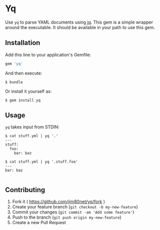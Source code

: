 # Yq

Use `yq` to parse YAML documents using [jq](https://stedolan.github.io/jq/). This gem is a simple wrapper around the executable. It should be available in your path to use this gem. 

## Installation

Add this line to your application's Gemfile:

```ruby
gem 'yq'
```

And then execute:

    $ bundle

Or install it yourself as:

    $ gem install yq

## Usage

`yq` takes input from STDIN: 

```
$ cat stuff.yml | yq '.'
---
stuff:
  foo: 
    bar: baz
   
$ cat stuff.yml | yq '.stuff.foo'
---
bar: baz
    
```

## Contributing

1. Fork it ( https://github.com/jim80net/yq/fork )
2. Create your feature branch (`git checkout -b my-new-feature`)
3. Commit your changes (`git commit -am 'Add some feature'`)
4. Push to the branch (`git push origin my-new-feature`)
5. Create a new Pull Request
